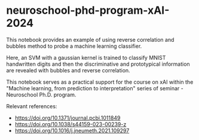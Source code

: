 # neuroschool-phd-program-xAI-2024

This notebook provides an example of using reverse correlation and bubbles method to probe a machine learning classifier.

Here, an SVM with a gaussian kernel is trained to classify MNIST handwritten digits and then the discriminative and prototypical information are revealed with bubbles and reverse correlation.

This notebook serves as a practical support for the course on xAI within the "Machine learning, from prediction to interpretation" series of seminar - Neuroschool Ph.D. program.

Relevant references:

* https://doi.org/10.1371/journal.pcbi.1011849
* https://doi.org/10.1038/s44159-023-00239-z
* https://doi.org/10.1016/j.jneumeth.2021.109297
